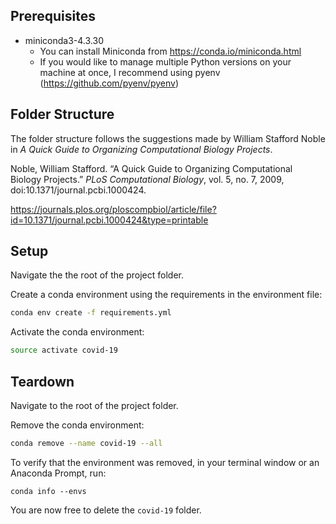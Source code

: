## Prerequisites

* miniconda3-4.3.30
  * You can install Miniconda from https://conda.io/miniconda.html
  * If you would like to manage multiple Python versions on your machine at once, I recommend using pyenv (https://github.com/pyenv/pyenv)



## Folder Structure

The folder structure follows the suggestions made by William Stafford Noble in *A Quick Guide to Organizing Computational Biology Projects*.

Noble, William Stafford. “A Quick Guide to Organizing Computational Biology Projects.” *PLoS Computational Biology*, vol. 5, no. 7, 2009, doi:10.1371/journal.pcbi.1000424.

https://journals.plos.org/ploscompbiol/article/file?id=10.1371/journal.pcbi.1000424&type=printable



## Setup

Navigate the the root of the project folder.

Create a conda environment using the requirements in the environment file:

```bash
conda env create -f requirements.yml
```

Activate the conda environment:

```bash
source activate covid-19
```





## Teardown

Navigate to the root of the project folder.

Remove the conda environment:

```bash
conda remove --name covid-19 --all
```

To verify that the environment was removed, in your terminal window or an Anaconda Prompt, run:

```
conda info --envs
```

You are now free to delete the ```covid-19``` folder.

